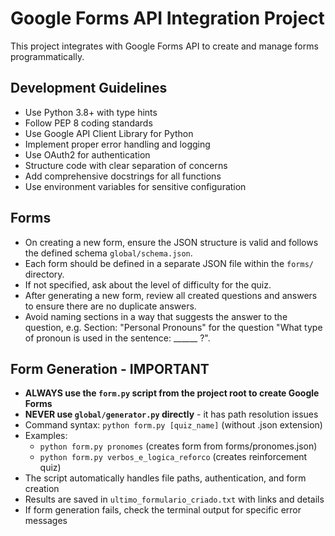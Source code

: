 <!-- Use this file to provide workspace-specific custom instructions to Copilot. For more details, visit https://code.visualstudio.com/docs/copilot/copilot-customization#_use-a-githubcopilotinstructionsmd-file -->

# Google Forms API Integration Project

This project integrates with Google Forms API to create and manage forms programmatically.

## Development Guidelines

- Use Python 3.8+ with type hints
- Follow PEP 8 coding standards
- Use Google API Client Library for Python
- Implement proper error handling and logging
- Use OAuth2 for authentication
- Structure code with clear separation of concerns
- Add comprehensive docstrings for all functions
- Use environment variables for sensitive configuration

## Forms
* On creating a new form, ensure the JSON structure is valid and follows the defined schema `global/schema.json`.
* Each form should be defined in a separate JSON file within the `forms/` directory.
* If not specified, ask about the level of difficulty for the quiz.
* After generating a new form, review all created questions and answers to ensure there are no duplicate answers.
* Avoid naming sections in a way that suggests the answer to the question, e.g. Section: "Personal Pronouns" for the question "What type of pronoun is used in the sentence: ______ ?".

## Form Generation - IMPORTANT
* **ALWAYS use the `form.py` script from the project root to create Google Forms**
* **NEVER use `global/generator.py` directly** - it has path resolution issues
* Command syntax: `python form.py [quiz_name]` (without .json extension)
* Examples:
  - `python form.py pronomes` (creates form from forms/pronomes.json)
  - `python form.py verbos_e_logica_reforco` (creates reinforcement quiz)
* The script automatically handles file paths, authentication, and form creation
* Results are saved in `ultimo_formulario_criado.txt` with links and details
* If form generation fails, check the terminal output for specific error messages